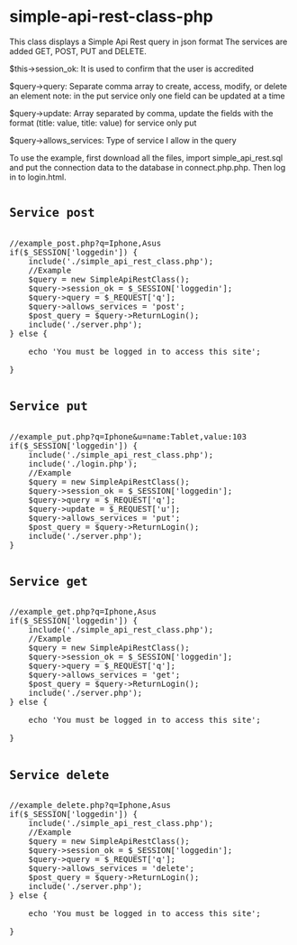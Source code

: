 # simple-api-rest-class-php
This class displays a Simple Api Rest query in json format
The services are added GET, POST, PUT and DELETE.


$this->session_ok:
It is used to confirm that the user is accredited

$query->query:
Separate comma array to create, access, modify, or delete an element
note: in the put service only one field can be updated at a time

$query->update:
Array separated by comma, update the fields with the format (title: value, title: value) for service only put

$query->allows_services:
Type of service I allow in the query

To use the example, first download all the files, import simple_api_rest.sql and put the connection data to the database in connect.php.php. Then log in to login.html.

<pre>
<h2>Service post</h2>
//example_post.php?q=Iphone,Asus
if($_SESSION['loggedin']) {
	include('./simple_api_rest_class.php');
	//Example
	$query = new SimpleApiRestClass();
	$query->session_ok = $_SESSION['loggedin'];
	$query->query = $_REQUEST['q'];
	$query->allows_services = 'post';
	$post_query = $query->ReturnLogin();
	include('./server.php');
} else {

	echo 'You must be logged in to access this site'; 
	
}

<h2>Service put</h2>
//example_put.php?q=Iphone&u=name:Tablet,value:103
if($_SESSION['loggedin']) {
	include('./simple_api_rest_class.php');
	include('./login.php');
	//Example
	$query = new SimpleApiRestClass();
	$query->session_ok = $_SESSION['loggedin'];
	$query->query = $_REQUEST['q'];
	$query->update = $_REQUEST['u'];
	$query->allows_services = 'put';
	$post_query = $query->ReturnLogin();
	include('./server.php');
}

<h2>Service get</h2>
//example_get.php?q=Iphone,Asus
if($_SESSION['loggedin']) {
	include('./simple_api_rest_class.php');
	//Example
	$query = new SimpleApiRestClass();
	$query->session_ok = $_SESSION['loggedin'];
	$query->query = $_REQUEST['q'];
	$query->allows_services = 'get';
	$post_query = $query->ReturnLogin();
	include('./server.php');
} else {

	echo 'You must be logged in to access this site'; 
	
}

<h2>Service delete</h2>
//example_delete.php?q=Iphone,Asus
if($_SESSION['loggedin']) {
	include('./simple_api_rest_class.php');
	//Example
	$query = new SimpleApiRestClass();
	$query->session_ok = $_SESSION['loggedin'];
	$query->query = $_REQUEST['q'];
	$query->allows_services = 'delete';
	$post_query = $query->ReturnLogin();
	include('./server.php');
} else {

	echo 'You must be logged in to access this site'; 
	
}

</pre>

